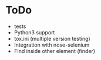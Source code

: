 ToDo
====

* tests
* Python3 support
* tox.ini (multiple version testing)
* Integration with nose-selenium
* Find inside other element (finder)
